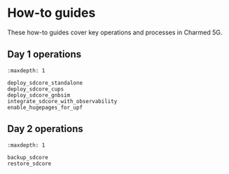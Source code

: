 # How-to guides

These how-to guides cover key operations and processes in Charmed 5G.

## Day 1 operations

```{toctree}
:maxdepth: 1

deploy_sdcore_standalone
deploy_sdcore_cups
deploy_sdcore_gnbsim
integrate_sdcore_with_observability
enable_hugepages_for_upf
```

## Day 2 operations

```{toctree}
:maxdepth: 1

backup_sdcore
restore_sdcore
```
